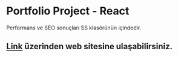 # Portfolio Project - React

Performans ve SEO sonuçları SS klasörünün içindedir.

## [Link](https://omuraydin24.github.io/portfolio-react/) üzerinden web sitesine ulaşabilirsiniz.

